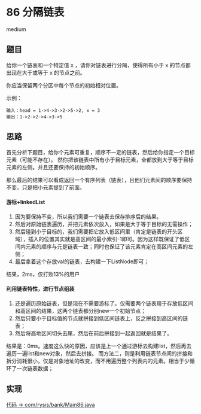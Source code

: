 # 86 分隔链表

medium

## 题目

给你一个链表和一个特定值 x ，请你对链表进行分隔，使得所有小于 x 的节点都出现在大于或等于 x 的节点之前。

你应当保留两个分区中每个节点的初始相对位置。

示例：
```
输入：head = 1->4->3->2->5->2, x = 3
输出：1->2->2->4->3->5
```

## 思路

首先分析下题目，给你个元素可重复，顺序不一定的链表，然后给你指定一个目标元素（可能不存在）。
然你把该链表中所有小于目标元素，全都放到大于等于目标元素的左侧。并且还要保持的初始顺序。

那么最后的结果可以看成返回一个有序列表（链表），且他们元素间的顺序要保持不变，只是把小元素提到了前面。

#### 游标+linkedList

1. 因为要保持不变，所以我们需要一个链表去保存排序后的结果。
2. 然后对原始链表遍历，并把元素依次放入，如果是大于等于目标的无需操作；
3. 然后碰到小于目标的，我们需要把它放入低区间里（肯定是链表的开头区域），插入的位置其实就是高区间的最小索引-1即可。因为这样既保证了低区间内元素的顺序与元是链表一致；同时也保证了该元素肯定在高区间元素的左侧；
4. 最后拿着这个存放val的链表，去构建一下ListNode即可；

结果，2ms，仅打败13%的用户

#### 利用链表特性，进行节点组装

1. 还是遍历原始链表，但是现在不需要游标了。仅需要两个链表用于存放低区间和高区间的结果，这两个链表都分别new一个初始节点；
2. 然后只要小于目标值的节点就拼接到低区间链表上，反之拼接到高区间的链表；
3. 然后将高地区间切头去尾，然后在前后拼接到一起返回就是结果了。

结果是：0ms。速度这么快的原因，应该是上一个通过游标去构建list，然后再去遍历一遍list和new对象，然后去拼接。
而方法二，则是利用链表节点间的拼接和拆分消耗很小，仅是对象地址的改变，而不用遍历整个列表内的元素。相当于少循环了一次链表数据；

## 实现

[代码 -> com/rysis/bank/Main86.java](../../src/com/rysis/bank/Main86.java)